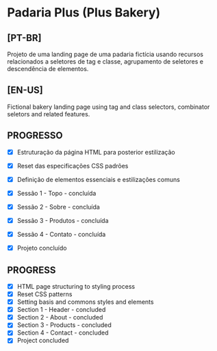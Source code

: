 # Padaria Plus (Plus Bakery)

## [PT-BR]
Projeto de uma landing page de uma padaria fictícia usando recursos relacionados a seletores de tag e classe, agrupamento de seletores e descendência de elementos.

## [EN-US]
Fictional bakery landing page  using tag and class selectors, combinator seletors and related features.

## PROGRESSO
- [X] Estruturação da página HTML para posterior estilização
- [X] Reset das especificações CSS padrões
- [X] Definição de elementos essenciais e estilizações comuns
- [X] Sessão 1 - Topo - concluída
- [X] Sessão 2 - Sobre - concluída
- [X] Sessão 3 - Produtos - concluída
- [X] Sessão 4 - Contato - concluída
- [X] Projeto concluído


## PROGRESS
- [X] HTML page structuring to styling process
- [X] Reset CSS patterns
- [X] Setting basis and commons styles and elements
- [X] Section 1 - Header - concluded
- [X] Section 2 - About - concluded
- [X] Section 3 - Products - concluded
- [X] Section 4 - Contact - concluded
- [X] Project concluded

